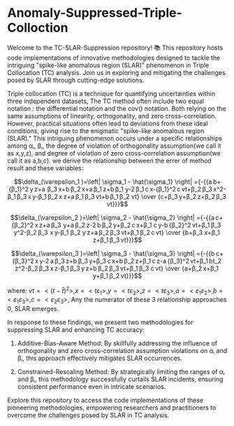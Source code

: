 # Anomaly-Suppressed-Triple-Colloction
Welcome to the TC-SLAR-Suppression repository! 📚 This repository hosts code implementations of innovative methodologies designed to tackle the intriguing "spike-like anomalous region (SLAR)" phenomenon in Triple Collocation (TC) analysis. Join us in exploring and mitigating the challenges posed by SLAR through cutting-edge solutions.

Triple collocation (TC) is a technique for quantifying uncertainties within three independent datasets, The TC method often include two equal notation : the differential notation and the cov() notation. Both relying on the same assumptions of linearity, orthogonality, and zero cross-correlation. However, practical situations often lead to deviations from these ideal conditions, giving rise to the enigmatic "spike-like anomalous region (SLAR)." This intriguing phenomenon occurs under a specific relationships among αᵢ, βᵢ, the degree of violation of orthogonality assumption(we call it as x,y,z), and degree of violation of zero cross-correlation assumption(we call it as a,b,c). we derive the relationship between the errer of method result and these variables:

$$\delta_(\varepsilon_1 )=\left| \sigma_1 - \hat{\sigma_1} \right| ={-{{a b+{β_1}^2 y z+a  β_3 x+b β_2 x+a β_1 z+b β_1 y-2 β_1 c x-{β_1}^2 c vt+β_2 β_3 x^2-β_1 β_3 x y-β_1 β_2 x z+a β_1 β_3 vt+b β_1 β_2 vt} \over {c+β_3 y+β_2 z+β_2 β_3 vt}}}$$

$$\delta_(\varepsilon_2 )=\left| \sigma_2 - \hat{\sigma_2} \right| ={-{{a c+ {β_2}^2 x z+a β_3  y+a β_2 z-2 b β_2 y+β_2 c x+β_1 c y-b {β_2}^2 vt+β_1 β_3  y^2-β_2 β_3  x y-β_1 β_2 y z+a β_2 β_3 vt+β_1 β_2 c vt} \over {b+β_3 x+β_1 z+β_1 β_3 vt}}}$$

$$\delta_(\varepsilon_3 )=\left| \sigma_3 - \hat{\sigma_3} \right| ={-{{b c+{β_3}^2 x y-2 a β_3 z+b β_3 y+β_3 c x+b β_2 z+β_1 c z-a {β_3}^2 vt+β_1 bt_2 z^2-β_2 β_3 x z-β_1 β_3 y z+b β_2 β_3 vt+β_1 β_3 c vt} \over {a+β_2 x+β_1 y+β_1 β_2 vt}}}$$

where: $vt=<(t-\bar{t})^2>, x=<{t \varepsilon_1}>, y=<{t \varepsilon_2}>, z=<{t \varepsilon_3}>, a=<{\varepsilon_1 \varepsilon_2}>, b=<{\varepsilon_1 \varepsilon_3}>, c=<{\varepsilon_2 \varepsilon_3}>$, 
Any the numerator of these 3 relationship approaches 0, SLAR emerges.


In response to these findings, we present two methodologies for suppressing SLAR and enhancing TC accuracy:
1. Additive-Bias-Aware Method: By skillfully addressing the influence of orthogonality and zero cross-correlation assumption violations on αᵢ and βᵢ, this approach effectively mitigates SLAR occurrences.

2. Constrained-Rescaling Method: By strategically limiting the ranges of αᵢ and βᵢ, this methodology successfully curtails SLAR incidents, ensuring consistent performance even in intricate scenarios.

Explore this repository to access the code implementations of these pioneering methodologies, empowering researchers and practitioners to overcome the challenges posed by SLAR in TC analysis.
